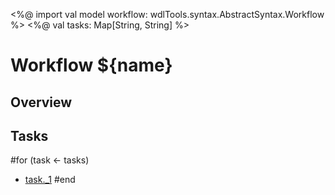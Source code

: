 <%@ import val model workflow: wdlTools.syntax.AbstractSyntax.Workflow %>
<%@ val tasks: Map[String, String] %>
# Workflow ${name}

## Overview

## Tasks

#for (task <- tasks)
* [task._1](#task._2)
#end